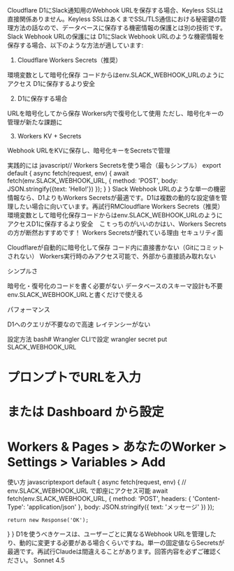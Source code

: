Cloudflare D1にSlack通知用のWebhook URLを保存する場合、Keyless SSLは直接関係ありません。Keyless SSLはあくまでSSL/TLS通信における秘密鍵の管理方法の話なので、データベースに保存する機密情報の保護とは別の技術です。
Slack Webhook URLの保護には
D1にSlack Webhook URLのような機密情報を保存する場合、以下のような方法が適しています:

1. Cloudflare Workers Secrets（推奨）

環境変数として暗号化保存
コードからはenv.SLACK_WEBHOOK_URLのようにアクセス
D1に保存するより安全

2. D1に保存する場合

URLを暗号化してから保存
Workers内で復号化して使用
ただし、暗号化キーの管理が新たな課題に

3. Workers KV + Secrets

Webhook URLをKVに保存し、暗号化キーをSecretsで管理

実践的には
javascript// Workers Secretsを使う場合（最もシンプル）
export default {
async fetch(request, env) {
await fetch(env.SLACK_WEBHOOK_URL, {
method: 'POST',
body: JSON.stringify({text: 'Hello!'})
});
}
}
Slack Webhook URLのような単一の機密情報なら、D1よりもWorkers Secretsが最適です。D1は複数の動的な設定値を管理したい場合に向いています。再試行RMCloudflare Workers Secrets（推奨）環境変数として暗号化保存コードからはenv.SLACK_WEBHOOK_URLのようにアクセスD1に保存するより安全　こｔっちのがいいのかはい、Workers Secretsの方が断然おすすめです！
Workers Secretsが優れている理由
セキュリティ面

Cloudflareが自動的に暗号化して保存
コード内に直接書かない（Gitにコミットされない）
Workers実行時のみアクセス可能で、外部から直接読み取れない

シンプルさ

暗号化・復号化のコードを書く必要がない
データベースのスキーマ設計も不要
env.SLACK_WEBHOOK_URLと書くだけで使える

パフォーマンス

D1へのクエリが不要なので高速
レイテンシーがない

設定方法
bash# Wrangler CLIで設定
wrangler secret put SLACK_WEBHOOK_URL

# プロンプトでURLを入力

# または Dashboard から設定

# Workers & Pages > あなたのWorker > Settings > Variables > Add

使い方
javascriptexport default {
async fetch(request, env) {
// env.SLACK_WEBHOOK_URL で即座にアクセス可能
await fetch(env.SLACK_WEBHOOK_URL, {
method: 'POST',
headers: { 'Content-Type': 'application/json' },
body: JSON.stringify({ text: 'メッセージ' })
});

    return new Response('OK');

}
}
D1を使うべきケースは、ユーザーごとに異なるWebhook URLを管理したり、動的に変更する必要がある場合くらいですね。単一の固定値ならSecretsが最適です。再試行Claudeは間違えることがあります。回答内容を必ずご確認ください。 Sonnet 4.5
